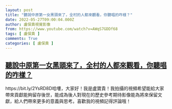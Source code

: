 ```yaml
---
layout: post
title: "聽說中原第一女黑頭來了，全村的人都來觀看，你聽唱的咋樣？"
date: 2022-05-27T09:00:04.000Z
author: 盧保貴視覺影像
from: https://www.youtube.com/watch?v=AWqS7GDDf68
tags: [ 盧保貴 ]
comments: True
categories: [ 盧保貴 ]
---
```

<!--1653642004000-->
[聽說中原第一女黑頭來了，全村的人都來觀看，你聽唱的咋樣？](https://www.youtube.com/watch?v=AWqS7GDDf68)
------

<div>
https://bit.ly/2YsRD8D哈嘍，大家好！我是盧寶貴！我拍攝的視頻希望能給大家帶來貢獻能夠留存後世，能成為後人對現在的歷史參考期待影像能為將來保留文獻，給人們帶來更多的意義與思考。喜歡我的視頻記得評論哦！
</div>
